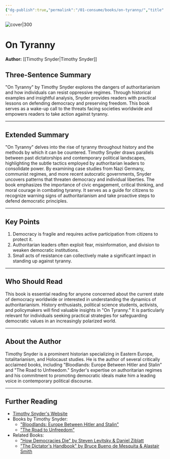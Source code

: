 ```yaml
---
{"dg-publish":true,"permalink":"/01-consume/books/on-tyranny/","title":"On Tyranny","tags":["tyranny","politics","history"]}
---
```



![cover|300](http://books.google.com/books/content?id=3z7cDQAAQBAJ&printsec=frontcover&img=1&zoom=1&source=gbs_api)


# On Tyranny
**Author:** [[Timothy Snyder\|Timothy Snyder]]

## Three-Sentence Summary
"On Tyranny" by Timothy Snyder explores the dangers of authoritarianism and how individuals can resist oppressive regimes. Through historical examples and insightful analysis, Snyder provides readers with practical lessons on defending democracy and preserving freedom. This book serves as a wake-up call to the threats facing societies worldwide and empowers readers to take action against tyranny.

---

## Extended Summary
"On Tyranny" delves into the rise of tyranny throughout history and the methods by which it can be countered. Timothy Snyder draws parallels between past dictatorships and contemporary political landscapes, highlighting the subtle tactics employed by authoritarian leaders to consolidate power. By examining case studies from Nazi Germany, communist regimes, and more recent autocratic governments, Snyder uncovers patterns that threaten democracy and individual liberties. The book emphasizes the importance of civic engagement, critical thinking, and moral courage in combating tyranny. It serves as a guide for citizens to recognize warning signs of authoritarianism and take proactive steps to defend democratic principles.

---

## Key Points
1. Democracy is fragile and requires active participation from citizens to protect it.
2. Authoritarian leaders often exploit fear, misinformation, and division to weaken democratic institutions.
3. Small acts of resistance can collectively make a significant impact in standing up against tyranny.

---

## Who Should Read
This book is essential reading for anyone concerned about the current state of democracy worldwide or interested in understanding the dynamics of authoritarianism. History enthusiasts, political science students, activists, and policymakers will find valuable insights in "On Tyranny." It is particularly relevant for individuals seeking practical strategies for safeguarding democratic values in an increasingly polarized world.

---

## About the Author
Timothy Snyder is a prominent historian specializing in Eastern Europe, totalitarianism, and Holocaust studies. He is the author of several critically acclaimed books, including "Bloodlands: Europe Between Hitler and Stalin" and "The Road to Unfreedom." Snyder's expertise on authoritarian regimes and his commitment to promoting democratic ideals make him a leading voice in contemporary political discourse.

---

## Further Reading
- [Timothy Snyder's Website](https://timothysnyder.org/)
- Books by Timothy Snyder:
  - ["Bloodlands: Europe Between Hitler and Stalin"](https://www.timothysnyder.org/books/bloodlands)
  - ["The Road to Unfreedom"](https://www.timothysnyder.org/books/the-road-to-unfreedom)
- Related Books:
  - ["How Democracies Die" by Steven Levitsky & Daniel Ziblatt](https://www.penguinrandomhouse.com/books/562485/how-democracies-die-by-steven-levitsky-and-daniel-ziblatt/)
  - ["The Dictator's Handbook" by Bruce Bueno de Mesquita & Alastair Smith](https://www.publicaffairsbooks.com/titles/bruce-bueno-de-mesquita/the-dictators-handbook/9781610391849/)